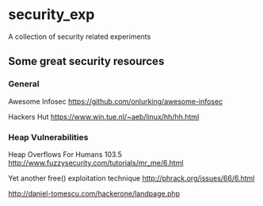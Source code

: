 # security_exp

A collection of security related experiments

## Some great security resources

### General

Awesome Infosec
https://github.com/onlurking/awesome-infosec

Hackers Hut
https://www.win.tue.nl/~aeb/linux/hh/hh.html

### Heap Vulnerabilities

Heap Overflows For Humans 103.5
http://www.fuzzysecurity.com/tutorials/mr_me/6.html

Yet another free() exploitation technique
http://phrack.org/issues/66/6.html

http://daniel-tomescu.com/hackerone/landpage.php
